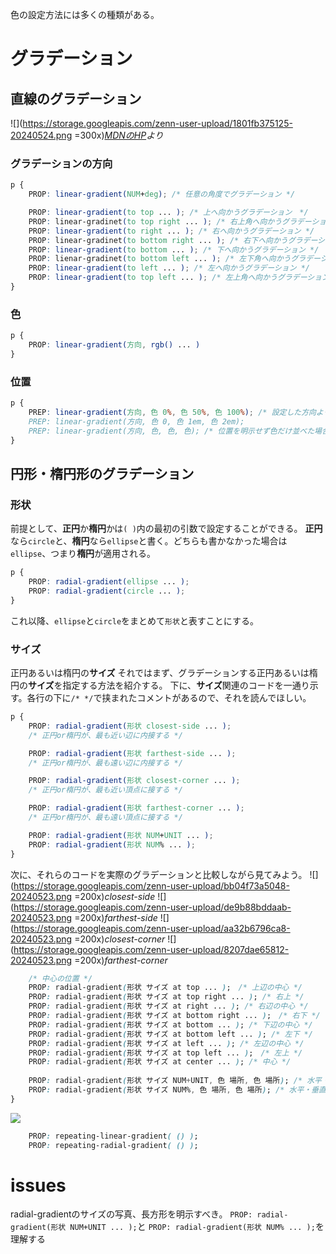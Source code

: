 

色の設定方法には多くの種類がある。
# グラデーション

## 直線のグラデーション
![](https://storage.googleapis.com/zenn-user-upload/1801fb375125-20240524.png =300x)*[MDNのHP](https://developer.mozilla.org/en-US/docs/Web/CSS/gradient/linear-gradient)より*

### グラデーションの方向
```css:style.css
p {
    PROP: linear-gradient(NUM+deg); /* 任意の角度でグラデーション */

    PROP: linear-gradient(to top ... ); /* 上へ向かうグラデーション　*/
    PROP: linear-gradinet(to top right ... ); /* 右上角へ向かうグラデーション */
    PROP: linear-gradient(to right ... ); /* 右へ向かうグラデーション */
    PROP: linear-gradinet(to bottom right ... ); /* 右下へ向かうグラデーション */
    PROP: linear-gradient(to bottom ... ); /* 下へ向かうグラデーション */
    PROP: lienar-gradinet(to bottom left ... ); /* 左下角へ向かうグラデーション */
    PROP: linear-gradient(to left ... ); /* 左へ向かうグラデーション */
    PROP: linear-gradient(to top left ... ); /* 左上角へ向かうグラデーション */
}
```
### 色
```css:style.css
p {
    PROP: linear-gradient(方向, rgb() ... )
}
```
### 位置

```css:style.css
p {
    PREP: linear-gradient(方向, 色 0%, 色 50%, 色 100%); /* 設定した方向よって0%と100%の位置が決まる。
    PREP: linear-gradient(方向, 色 0, 色 1em, 色 2em);
    PREP: linear-gradient(方向, 色, 色, 色); /* 位置を明示せず色だけ並べた場合、自動で均等に色を割り当てる */
}
```
## 円形・楕円形のグラデーション
### 形状
前提として、**正円**か**楕円**かは`( )`内の最初の引数で設定することができる。
    **正円**なら`circle`と、**楕円**なら`ellipse`と書く。どちらも書かなかった場合は`ellipse`、つまり**楕円**が適用される。
```css:style.css
p {
    PROP: radial-gradient(ellipse ... );
    PROP: radial-gradient(circle ... );
}
```
これ以降、`ellipse`と`circle`をまとめて`形状`と表すことにする。
### サイズ
正円あるいは楕円の**サイズ**
それではまず、グラデーションする正円あるいは楕円の**サイズ**を指定する方法を紹介する。
下に、**サイズ**関連のコードを一通り示す。各行の下に`/* */`で挟まれたコメントがあるので、それを読んでほしい。
```css:style.css
p {
    PROP: radial-gradient(形状 closest-side ... );
    /* 正円or楕円が、最も近い辺に内接する */

    PROP: radial-gradient(形状 farthest-side ... );
    /* 正円or楕円が、最も遠い辺に内接する */

    PROP: radial-gradient(形状 closest-corner ... );
    /* 正円or楕円が、最も近い頂点に接する */

    PROP: radial-gradient(形状 farthest-corner ... );
    /* 正円or楕円が、最も遠い頂点に接する */

    PROP: radial-gradient(形状 NUM+UNIT ... );
    PROP: radial-gradient(形状 NUM% ... );
}
```
次に、それらのコードを実際のグラデーションと比較しながら見てみよう。
![](https://storage.googleapis.com/zenn-user-upload/bb04f73a5048-20240523.png =200x)*closest-side*
![](https://storage.googleapis.com/zenn-user-upload/de9b88bddaab-20240523.png =200x)*farthest-side*
![](https://storage.googleapis.com/zenn-user-upload/aa32b6796ca8-20240523.png =200x)*closest-corner*
![](https://storage.googleapis.com/zenn-user-upload/8207dae65812-20240523.png =200x)*farthest-corner*

```css:style.css
    /* 中心の位置 */
    PROP: radial-gradient(形状 サイズ at top ... );　/* 上辺の中心 */
    PROP: radial-gradient(形状 サイズ at top right ... ); /* 右上 */
    PROP: radial-gradient(形状 サイズ at right ... ); /* 右辺の中心 */
    PROP: radial-gradient(形状 サイズ at bottom right ... );　/* 右下 */
    PROP: radial-gradient(形状 サイズ at bottom ... ); /* 下辺の中心 */
    PROP: radial-gradient(形状 サイズ at bottom left ... ); /* 左下 */
    PROP: radial-gradient(形状 サイズ at left ... ); /* 左辺の中心 */
    PROP: radial-gradient(形状 サイズ at top left ... );　/* 左上 */
    PROP: radial-gradient(形状 サイズ at center ... ); /* 中心 */
    
    PROP: radial-gradient(形状 サイズ NUM+UNIT, 色 場所, 色 場所); /* 水平・垂直方向の半径を空白文字を区切って、単位付き*/
    PROP: radial-gradient(形状 サイズ NUM%, 色 場所, 色 場所); /* 水平・垂直方向の半径を空白文字を区切って、単位付き 値は親ボックスの幅と高さに対する割合 */
}
```
![](https://storage.googleapis.com/zenn-user-upload/5e3814f9c6c5-20240523.png)

```css:style.css
    PROP: repeating-linear-gradient( () );
    PROP: repeating-radial-gradient( () );
```



# issues
radial-gradientのサイズの写真、長方形を明示すべき。
`PROP: radial-gradient(形状 NUM+UNIT ... );`と
`PROP: radial-gradient(形状 NUM% ... );`を理解する